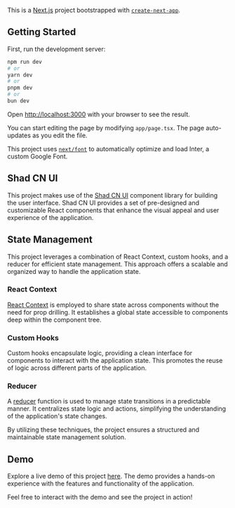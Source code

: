 This is a [Next.js](https://nextjs.org/) project bootstrapped with [`create-next-app`](https://github.com/vercel/next.js/tree/canary/packages/create-next-app).

## Getting Started

First, run the development server:

```bash
npm run dev
# or
yarn dev
# or
pnpm dev
# or
bun dev
```

Open [http://localhost:3000](http://localhost:3000) with your browser to see the result.

You can start editing the page by modifying `app/page.tsx`. The page auto-updates as you edit the file.

This project uses [`next/font`](https://nextjs.org/docs/basic-features/font-optimization) to automatically optimize and load Inter, a custom Google Font.

## Shad CN UI

This project makes use of the [Shad CN UI](https://shad-cn-ui-library.com) component library for building the user interface. Shad CN UI provides a set of pre-designed and customizable React components that enhance the visual appeal and user experience of the application.

## State Management

This project leverages a combination of React Context, custom hooks, and a reducer for efficient state management. This approach offers a scalable and organized way to handle the application state.

### React Context

[React Context](https://reactjs.org/docs/context.html) is employed to share state across components without the need for prop drilling. It establishes a global state accessible to components deep within the component tree.

### Custom Hooks

Custom hooks encapsulate logic, providing a clean interface for components to interact with the application state. This promotes the reuse of logic across different parts of the application.

### Reducer

A [reducer](https://reactjs.org/docs/hooks-reference.html#usereducer) function is used to manage state transitions in a predictable manner. It centralizes state logic and actions, simplifying the understanding of the application's state changes.

By utilizing these techniques, the project ensures a structured and maintainable state management solution.

## Demo

Explore a live demo of this project [here](https://beam-dynamics.vercel.app). The demo provides a hands-on experience with the features and functionality of the application.

Feel free to interact with the demo and see the project in action!
